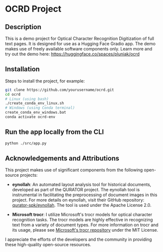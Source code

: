 # OCRD Project

## Description
This is a demo project for Optical Character Recognition Digitization of full text pages. It is designed for use as a Hugging Face Gradio app. The demo makes use of freely available software components only. Learn more and try out the demo here: https://huggingface.co/spaces/pluniak/ocrd

## Installation
Steps to install the project, for example:
```bash
git clone https://github.com/yourusername/ocrd.git
cd ocrd
# Linux (using bash)
./create_conda_env_linux.sh 
# Windows (using Conda terminal)
create_conda_env_windows.bat
conda activate ocrd-env
```

## Run the app locally from the CLI
```bash
python ./src/app.py
```

## Acknowledgements and Attributions

This project makes use of significant components from the following open-source projects:

- **eynollah**: An automated layout analysis tool for historical documents, developed as part of the QURATOR project. The eynollah tool is instrumental in facilitating the preprocessing of document images in this project. For more details on eynollah, visit their GitHub repository: [qurator-spk/eynollah](https://github.com/qurator-spk/eynollah). The tool is used under the Apache License 2.0.

- **Microsoft trocr**: I utilize Microsoft's trocr models for optical character recognition tasks. The trocr models are highly effective in recognizing text from a variety of document types. For more information on trocr and its usage, please see [Microsoft's trocr repository](https://github.com/microsoft/unilm) under the MIT License.

I appreciate the efforts of the developers and the community in providing these high-quality open-source resources.
